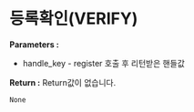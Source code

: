 # 등록확인\(VERIFY\)

**Parameters :** 

* handle\_key - register 호출 후 리턴받은 핸들값

**Return :** Return값이 없습니다.

```javascript
None
```

